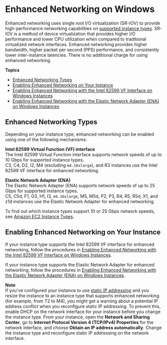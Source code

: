 # Enhanced Networking on Windows<a name="enhanced-networking"></a>

Enhanced networking uses single root I/O virtualization \(SR\-IOV\) to provide high\-performance networking capabilities on [supported instance types](#supported_instances)\. SR\-IOV is a method of device virtualization that provides higher I/O performance and lower CPU utilization when compared to traditional virtualized network interfaces\. Enhanced networking provides higher bandwidth, higher packet per second \(PPS\) performance, and consistently lower inter\-instance latencies\. There is no additional charge for using enhanced networking\.

**Topics**
+ [Enhanced Networking Types](#supported_instances)
+ [Enabling Enhanced Networking on Your Instance](#enabling_enhanced_networking)
+ [Enabling Enhanced Networking with the Intel 82599 VF Interface on Windows Instances](sriov-networking.md)
+ [Enabling Enhanced Networking with the Elastic Network Adapter \(ENA\) on Windows Instances](enhanced-networking-ena.md)

## Enhanced Networking Types<a name="supported_instances"></a>

Depending on your instance type, enhanced networking can be enabled using one of the following mechanisms:

**Intel 82599 Virtual Function \(VF\) interface**  
The Intel 82599 Virtual Function interface supports network speeds of up to 10 Gbps for supported instance types\.  
C3, C4, D2, I2, M4 \(excluding `m4.16xlarge`\), and R3 instances use the Intel 82599 VF interface for enhanced networking\.

**Elastic Network Adapter \(ENA\)**  
The Elastic Network Adapter \(ENA\) supports network speeds of up to 25 Gbps for supported instance types\.  
C5, C5d, F1, G3, H1, I3, `m4.16xlarge`, M5, M5d, P2, P3, R4, R5, R5d, X1, and z1d instances use the Elastic Network Adapter for enhanced networking\.

To find out which instance types support 10 or 25 Gbps network speeds, see [Amazon EC2 Instance Types](https://aws.amazon.com/ec2/instance-types)\.

## Enabling Enhanced Networking on Your Instance<a name="enabling_enhanced_networking"></a>

If your instance type supports the Intel 82599 VF interface for enhanced networking, follow the procedures in [Enabling Enhanced Networking with the Intel 82599 VF Interface on Windows Instances](sriov-networking.md)\.

If your instance type supports the Elastic Network Adapter for enhanced networking, follow the procedures in [Enabling Enhanced Networking with the Elastic Network Adapter \(ENA\) on Windows Instances](enhanced-networking-ena.md)\.

**Note**  
If you've configured your instance to use [static IP addressing](config-windows-multiple-ip.md#step1) and you resize the instance to an instance type that supports enhanced networking \(for example, from T2 to M4\), you might get a warning about a potential IP address conflict when you reconfigure static IP addressing\. To prevent this, enable DHCP on the network interface for your instance before you change the instance type\. From your instance, open the **Network and Sharing Center**, go to **Internet Protocol Version 4 \(TCP/IPv4\) Properties** for the network interface, and choose **Obtain an IP address automatically**\. Change the instance type and reconfigure static IP addressing on the network interface\.